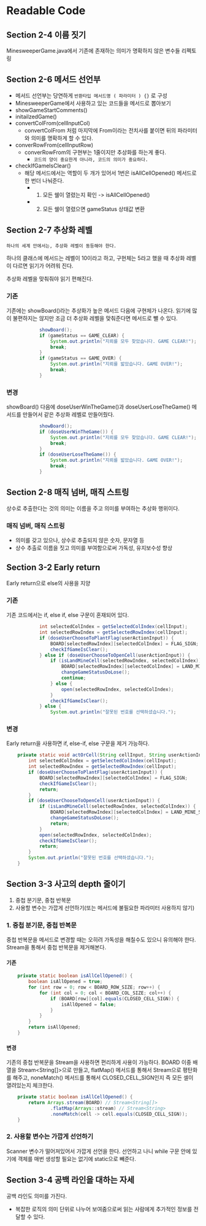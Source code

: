 # Readable Code

## Section 2-4 이름 짓기
MinesweeperGame.java에서 기존에 존재하는 의미가 명확하지 않은 변수들 리펙토링

## Section 2-6 메서드 선언부
* 메서드 선언부는 당연하게 `반환타입 메서드명 ( 파라미터 ) {}` 로 구성
* MinesweeperGame에서 사용하고 있는 코드들을 메서드로 뽑아보기
* showGameStartComments()
* initailzedGame()
* convertColFrom(cellInputCol)
  * convertColFrom 처럼 마지막에 From이라는 전치사를 붙이면 뒤의
    파라미터와 의미를 명확하게 할 수 있다.
* converRowFrom(cellInputRow)
  * converRowFrom의 구현부는 1줄이지만 추상화를 하는게 좋다.
    * `코드의 양이 중요한게 아니라, 코드의 의미가 중요하다.`
* checkIfGameIsClear()
  * 해당 메서드에서는 역할이 두 개가 있어서 1번은 isAllCellOpened()
    메서드로 한 번더 나눠준다.
    * 1. 모든 쉘이 열렸는지 확인 -> isAllCellOpened()
    * 2. 모든 쉘이 열렸으면 gameStatus 상태값 변환

## Section 2-7 추상화 레벨
`하나의 세계 안에서는, 추상화 레벨이 동등해야 한다.`

하나의 클래스에 메서드는 레벨이 10이라고 하고, 구현체는 5라고 했을 때 추상화 레벨이 다르면 읽기가 어려워 진다.

추상화 레벨을 맞춰줘야 읽기 편해진다.

### 기존
기존에는 showBoard()라는 추상화가 높은 메서드 다음에 구현체가 나온다.
읽기에 많이 불편하지는 않지만 조금 더 추상화 레벨을 맞춰준다면 메서드로 뺄 수 있다.

```java
            showBoard();
            if (gameStatus == GAME_CLEAR) {
                System.out.println("지뢰를 모두 찾았습니다. GAME CLEAR!");
                break;
            }
            if (gameStatus == GAME_OVER) {
                System.out.println("지뢰를 밟았습니다. GAME OVER!");
                break;
            }
```

### 변경
showBoard() 다음에 doseUserWinTheGame()과 doseUserLoseTheGame() 메서드를 만들어서 같은 추상화 레벨로 만들어줬다. 

```java
            showBoard();
            if (doseUserWinTheGame()) {
                System.out.println("지뢰를 모두 찾았습니다. GAME CLEAR!");
                break;
            }
            if (doseUserLoseTheGame()) {
                System.out.println("지뢰를 밟았습니다. GAME OVER!");
                break;
            }
```

## Section 2-8 매직 넘버, 매직 스트링
상수로 추출한다는 것의 의미는 이름을 주고 의미를 부여하는 추상화 행위이다.

### 매직 넘버, 매직 스트링
* 의미를 갖고 있으나, 상수로 추출되지 않은 숫자, 문자열 등
* 상수 추출로 이름을 짓고 의미를 부여함으로써 가독성, 유지보수성 향상

## Section 3-2 Early return
Early return으로 else의 사용을 지양

### 기존
기존 코드에서는 if, else if, else 구문이 혼재되어 있다.

```java
            int selectedColIndex = getSelectedColIndex(cellInput);
            int selectedRowIndex = getSelectedRowIndex(cellInput);
            if (doseUserChooseToPlantFlag(userActionInput)) {
                BOARD[selectedRowIndex][selectedColIndex] = FLAG_SIGN;
                checkIfGameIsClear();
            } else if (doseUserChooseToOpenCell(userActionInput)) {
                if (isLandMineCell(selectedRowIndex, selectedColIndex)) {
                    BOARD[selectedRowIndex][selectedColIndex] = LAND_MINE_SIGN;
                    changeGameStatusDoLose();
                    continue;
                } else {
                    open(selectedRowIndex, selectedColIndex);
                }
                checkIfGameIsClear();
            } else {
                System.out.println("잘못된 번호를 선택하셨습니다.");
```

### 변경
Early return을 사용하면 if, else-if, else 구문을 제거 가능하다.

```java
    private static void actOrCell(String cellInput, String userActionInput) {
        int selectedColIndex = getSelectedColIndex(cellInput);
        int selectedRowIndex = getSelectedRowIndex(cellInput);
        if (doseUserChooseToPlantFlag(userActionInput)) {
            BOARD[selectedRowIndex][selectedColIndex] = FLAG_SIGN;
            checkIfGameIsClear();
            return;
        }
        if (doseUserChooseToOpenCell(userActionInput)) {
            if (isLandMineCell(selectedRowIndex, selectedColIndex)) {
                BOARD[selectedRowIndex][selectedColIndex] = LAND_MINE_SIGN;
                changeGameStatusDoLose();
                return;
            }
            open(selectedRowIndex, selectedColIndex);
            checkIfGameIsClear();
            return;
        }
        System.out.println("잘못된 번호를 선택하셨습니다.");
    }
```

## Section 3-3 사고의 depth 줄이기
1. 중첩 분기문, 중첩 반복문
2. 사용할 변수는 가깝게 선언하기(또는 메서드에 불필요한 파라미터 사용하지 않기)

### 1. 중첩 분기문, 중첩 반복문
중첩 반복문을 메서드로 변경할 때는 오히려 가독성을 해칠수도 있으니 유의해야 한다.
Stream을 통해서 중첩 반복문을 제거해본다.

#### 기존

```java
    private static boolean isAllCellOpened() {
        boolean isAllOpened = true;
        for (int row = 0; row < BOARD_ROW_SIZE; row++) {
            for (int col = 0; col < BOARD_COL_SIZE; col++) {
                if (BOARD[row][col].equals(CLOSED_CELL_SIGN)) {
                    isAllOpened = false;
                }
            }
        }
        return isAllOpened;
    }
```

#### 변경
기존의 중첩 반복문을 Stream을 사용하면 편리하게 사용이 가능하다.
BOARD 이중 배열을 Stream<String[]>으로 만들고,
flatMap() 메서드를 통해서 Stream<String>으로 평탄화를 해주고,
noneMatch() 메서드를 통해서 CLOSED_CELL_SIGN인지 즉 모든 셀이 열려있는지 체크한다. 

```java
    private static boolean isAllCellOpened() {
        return Arrays.stream(BOARD) // Stream<String[]>
                .flatMap(Arrays::stream) // Stream<String>
                .noneMatch(cell -> cell.equals(CLOSED_CELL_SIGN));
    }
```

### 2. 사용할 변수는 가깝게 선언하기
Scanner 변수가 떨어져있어서 가깝게 선언을 한다. 
선언하고 나니 while 구문 안에 있기에 객체를 매번 생성할 필요는 없기에 static으로 빼준다.

## Section 3-4 공백 라인을 대하는 자세
공백 라인도 의미를 가진다.
* 복잡한 로직의 의미 단위로 나누어 보여줌으로써 읽는 사람에게 추가적인 정보를 전달할 수 있다.

